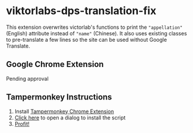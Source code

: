 # viktorlabs-dps-translation-fix
This extension overwrites victorlab's functions to print the ``"appellation"`` (English) attribute instead of ``"name"`` (Chinese). It also uses existing classes to pre-translate a few lines so the site can be used without Google Translate.

## Google Chrome Extension
Pending approval

## Tampermonkey Instructions
1. Install [Tampermonkey Chrome Extension](https://chrome.google.com/webstore/detail/tampermonkey/dhdgffkkebhmkfjojejmpbldmpobfkfo)
2. [Click here](https://github.com/Delta0001/viktorlabs-dps-translation-fix/raw/main/tampermonkey/viktorlabs-dps-translation-fix-1.0.0.user.js) to open a dialog to install the script
3. [Profit!](https://viktorlab.cn/akdata/dps/)